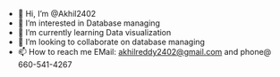 - 👋 Hi, I’m @Akhil2402
- 👀 I’m interested in Database managing
- 🌱 I’m currently learning Data visualization
- 💞️ I’m looking to collaborate on database managing
- 📫 How to reach me EMail: akhilreddy2402@gmail.com and phone@ 660-541-4267

<!---
Akhil2402/Akhil2402 is a ✨ special ✨ repository because its `README.md` (this file) appears on your GitHub profile.
You can click the Preview link to take a look at your changes.
--->
